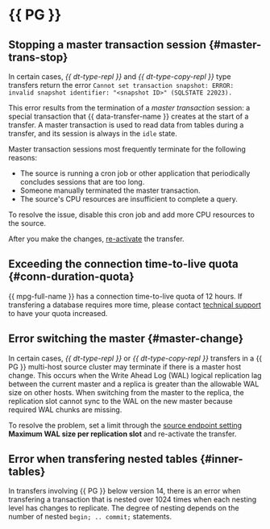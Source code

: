 # {{ PG }}

## Stopping a master transaction session {#master-trans-stop}

In certain cases, _{{ dt-type-repl }}_ and _{{ dt-type-copy-repl }}_ type transfers return the error `Cannot set transaction snapshot: ERROR: invalid snapshot identifier: "<snapshot ID>" (SQLSTATE 22023).`

This error results from the termination of a _master transaction_ session: a special transaction that {{ data-transfer-name }} creates at the start of a transfer. A master transaction is used to read data from tables during a transfer, and its session is always in the `idle` state.

Master transaction sessions most frequently terminate for the following reasons:

* The source is running a cron job or other application that periodically concludes sessions that are too long.
* Someone manually terminated the master transaction.
* The source's CPU resources are insufficient to complete a query.

To resolve the issue, disable this cron job and add more CPU resources to the source.

After you make the changes, [re-activate](../operations/transfer.md#activate) the transfer.

## Exceeding the connection time-to-live quota {#conn-duration-quota}

{{ mpg-full-name }} has a connection time-to-live quota of 12 hours. If transfering a database requires more time, please contact [technical support](../../support/overview.md) to have your quota increased.

## Error switching the master {#master-change}

In certain cases, _{{ dt-type-repl }}_ or _{{ dt-type-copy-repl }}_ transfers in a {{ PG }} multi-host source cluster may terminate if there is a master host change. This occurs when the Write Ahead Log (WAL) logical replication lag between the current master and a replica is greater than the allowable WAL size on other hosts. When switching from the master to the replica, the replication slot cannot sync to the WAL on the new master because required WAL chunks are missing.

To resolve the problem, set a limit through the [source endpoint setting](../operations/endpoint/source/postgresql#additional-setting) **Maximum WAL size per replication slot** and re-activate the transfer.

## Error when transfering nested tables {#inner-tables}

In transfers involving {{ PG }} below version 14, there is an error when transfering a transaction that is nested over 1024 times when each nesting level has changes to replicate. The degree of nesting depends on the number of nested `begin; .. commit;` statements.
